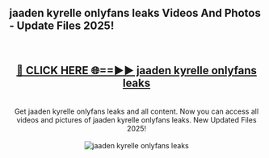 <h2>jaaden kyrelle onlyfans leaks Videos And Photos - Update Files 2025!</h2>
<br>
<div align="center">
<h2><a href="https://top-ai-tools.click/QrbHav" rel="nofollow">🔴 CLICK HERE 🌐==►► jaaden kyrelle onlyfans leaks</a></h2>
<br>
Get jaaden kyrelle onlyfans leaks and all content. Now you can access all videos and pictures of jaaden kyrelle onlyfans leaks. New Updated Files 2025!
<br>
<br>
<a href="https://top-ai-tools.click/QrbHav" rel="nofollow" data-target="animated-image.originalLink"><img src="https://i.ibb.co.com/WyWwxjT/player-gif2.gif" alt="jaaden kyrelle onlyfans leaks" style="max-width: 100%; display: inline-block;" data-target="animated-image.originalImage"></a>
</div>
<br>
